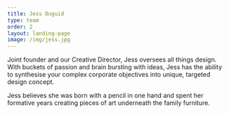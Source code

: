 ```yaml
---
title: Jess Duguid
type: team
order: 2
layout: landing-page
image: /img/jess.jpg
---
```


<p>Joint founder and our Creative Director, Jess&nbsp;oversees all things design. With buckets of passion and brain bursting with ideas, Jess&nbsp;has the ability to synthesise your complex corporate objectives into unique, targeted design concept.</p>

<p>Jess believes she was born with a pencil in one hand and spent her formative years creating pieces of art underneath the&nbsp;family&nbsp;furniture.</p>
